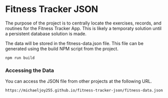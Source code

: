 # Fitness Tracker JSON

The purpose of the project is to centrally locate the exercises, records, and routines for the Fitness Tracker App. This is likely a temporaty solution until a persistent database solution is made.

The data will be stored in the fitness-data.json file. This file can be generated using the build NPM script from the project.

```
npm run build
```

### Accessing the Data

You can access the JSON file from other projects at the following URL.

```
https://michaeljoy255.github.io/fitness-tracker-json/fitness-data.json
```
